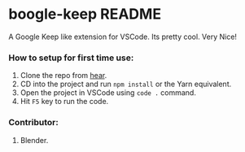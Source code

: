 # boogle-keep README

A Google Keep like extension for VSCode. Its pretty cool. Very Nice!

### How to setup for first time use:
1. Clone the repo from [hear](https://github.com/KoustavFrost/boogle-keep).
2. CD into the project and run ```npm install``` or the Yarn equivalent.
3. Open the project in VSCode using ```code .``` command.
4. Hit ```F5``` key to run the code.

### Contributor:
1. Blender.